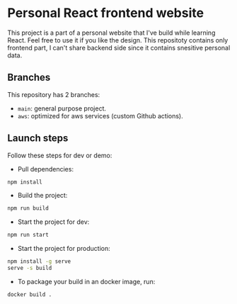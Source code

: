 # Personal React frontend website

This project is a part of a personal website that I've build while learning React. Feel free to use it if you like the design.
This repositoty contains only frontend part, I can't share backend side since it contains snesitive personal data.

## Branches

This repository has 2 branches:

- `main`: general purpose project.
- `aws`: optimized for aws services (custom Github actions).

## Launch steps

Follow these steps for dev or demo:

- Pull dependencies:

```bash
npm install
```

- Build the project:

```bash
npm run build
```

- Start the project for dev:

```bash
npm run start
```

- Start the project for production:

```bash
npm install -g serve
serve -s build
```

- To package your build in an docker image, run:

```bash
docker build .
````

